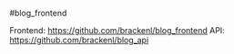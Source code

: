 #blog_frontend

Frontend: https://github.com/brackenl/blog_frontend
API: https://github.com/brackenl/blog_api
